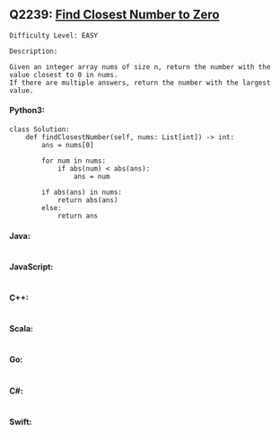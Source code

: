 ## Q2239: [Find Closest Number to Zero](https://leetcode.com/problems/minimum-sum-of-four-digit-number-after-shttps://leetcode.com/problems/find-closest-number-to-zero/)

```
Difficulty Level: EASY
```

```
Description:

Given an integer array nums of size n, return the number with the value closest to 0 in nums.
If there are multiple answers, return the number with the largest value.
```

#### Python3:

```
class Solution:
    def findClosestNumber(self, nums: List[int]) -> int:
        ans = nums[0]

        for num in nums:
            if abs(num) < abs(ans):
                ans = num

        if abs(ans) in nums:
            return abs(ans)
        else:
            return ans
```

#### Java:

```

```

#### JavaScript:

```

```

#### C++:

```

```

#### Scala:

```

```

#### Go:

```

```

#### C#:

```

```

#### Swift:

```

```